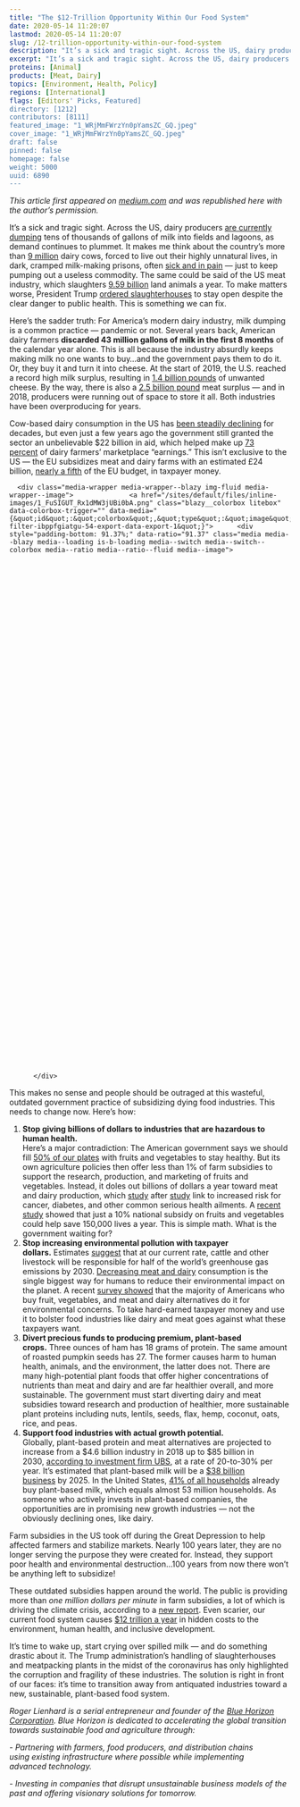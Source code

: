 ```yaml
---
title: "The $12-Trillion Opportunity Within Our Food System"
date: 2020-05-14 11:20:07
lastmod: 2020-05-14 11:20:07
slug: /12-trillion-opportunity-within-our-food-system
description: "It’s a sick and tragic sight. Across the US, dairy producers are currently dumping tens of thousands of gallons of milk into fields and lagoons, as demand continues to plummet. It makes me think about the country’s more than 9 million dairy cows, forced to live out their highly unnatural lives, in dark, cramped milk-making prisons, often sick and in pain — just to keep pumping out a useless commodity. The same could be said of the US meat industry, which slaughters 9.59 billion land animals a year. To make matters worse, President Trump ordered slaughterhouses to stay open despite the clear danger to public health. This is something we can fix."
excerpt: "It’s a sick and tragic sight. Across the US, dairy producers are currently dumping tens of thousands of gallons of milk into fields and lagoons, as demand continues to plummet. It makes me think about the country’s more than 9 million dairy cows, forced to live out their highly unnatural lives, in dark, cramped milk-making prisons, often sick and in pain — just to keep pumping out a useless commodity. The same could be said of the US meat industry, which slaughters 9.59 billion land animals a year. To make matters worse, President Trump ordered slaughterhouses to stay open despite the clear danger to public health. This is something we can fix."
proteins: [Animal]
products: [Meat, Dairy]
topics: [Environment, Health, Policy]
regions: [International]
flags: [Editors' Picks, Featured]
directory: [1212]
contributors: [8111]
featured_image: "1_WRjMmFWrzYn0pYamsZC_GQ.jpeg"
cover_image: "1_WRjMmFWrzYn0pYamsZC_GQ.jpeg"
draft: false
pinned: false
homepage: false
weight: 5000
uuid: 6890
---
```

<p><em>This article first appeared on <a href="https://medium.com/@rogerlienhard_20248/the-12-trillion-opportunity-within-our-food-system-e4d417f7c1f0">medium.com</a> and was republished here with the author’s permission.</em></p>

<p>It’s a sick and tragic sight. Across the US, dairy producers <a href="https://www.usatoday.com/story/money/2020/04/03/coronavirus-forces-dairy-farmers-dump-milk-wisconsin-covid-19/2939959001/">are currently dumping</a> tens of thousands of gallons of milk into fields and lagoons, as demand continues to plummet. It makes me think about the country’s more than <a href="https://www.statista.com/statistics/194934/number-of-milk-cows-in-the-us-since-1999/">9 million</a> dairy cows, forced to live out their highly unnatural lives, in dark, cramped milk-making prisons, often <a href="https://www.ciwf.com/farmed-animals/cows/dairy-cows/welfare-issues/">sick and in pain</a> — just to keep pumping out a useless commodity. The same could be said of the US meat industry, which slaughters <a href="https://www.ers.usda.gov/data-products/livestock-meat-domestic-data/livestock-meat-domestic-data/#Livestock%20and%20poultry%20slaughter">9.59 billion</a> land animals a year. To make matters worse, President Trump <a href="https://www.bbc.com/news/world-us-canada-52466502">ordered slaughterhouses</a> to stay open despite the clear danger to public health. This is something we can fix.</p>

<p>Here’s the sadder truth: For America’s modern dairy industry, milk dumping is a common practice — pandemic or not. Several years back, American dairy farmers <strong>discarded 43 million gallons of milk in the first 8 months</strong> of the calendar year alone. This is all because the industry absurdly keeps making milk no one wants to buy…and the government pays them to do it. Or, they buy it and turn it into cheese. At the start of 2019, the U.S. reached a record high milk surplus, resulting in <a href="https://www.npr.org/2019/01/09/683339929/nobody-is-moving-our-cheese-american-surplus-reaches-record-high">1.4 billion pounds</a> of unwanted cheese. By the way, there is also a <a href="https://www.vox.com/science-and-health/2018/7/24/17606958/meat-cheese-surplus-visualized">2.5 billion pound</a> meat surplus — and in 2018, producers were running out of space to store it all. Both industries have been overproducing for years.</p>

<p>Cow-based dairy consumption in the US has <a href="https://www.cnbc.com/2019/11/13/5-charts-that-show-how-milk-sales-have-changed.html">been steadily declining</a> for decades, but even just a few years ago the government still granted the sector an unbelievable $22 billion in aid, which helped make up <a href="https://www.realagriculture.com/2018/02/u-s-dairy-subsidies-equal-73-percent-of-producer-returns-says-new-report/">73 percent</a> of dairy farmers’ marketplace “earnings.” This isn’t exclusive to the US — the EU subsidizes meat and dairy farms with an estimated £24 billion, <a href="https://www.theguardian.com/environment/2019/feb/12/nearly-a-fifth-of-eu-budget-goes-on-livestock-farming-greenpeace">nearly a fifth</a> of the EU budget, in taxpayer money.</p>

<p>




      <div class="media-wrapper media-wrapper--blazy img-fluid media-wrapper--image">              <a href="/sites/default/files/inline-images/1_FuSIGUT_Rx1dMW3jUBi0bA.png" class="blazy__colorbox litebox" data-colorbox-trigger="" data-media="{&quot;id&quot;:&quot;colorbox&quot;,&quot;type&quot;:&quot;image&quot;,&quot;width&quot;:450,&quot;height&quot;:411,&quot;rel&quot;:&quot;blazy-filter-ibppfgiatgu-54-export-data-export-1&quot;}">      <div style="padding-bottom: 91.37%;" data-ratio="91.37" class="media media--blazy media--loading is-b-loading media--switch media--switch--colorbox media--ratio media--ratio--fluid media--image">
<img alt="subsidies pie chart" title="1_FuSIGUT_Rx1dMW3jUBi0bA.png" class="media__image media__element b-lazy img-fluid" data-entity-uuid="845c4a5c-85a8-4153-b2ef-ca878c95fb03" data-src="/sites/default/files/styles/1200x900_4_3/public/inline-images/1_FuSIGUT_Rx1dMW3jUBi0bA.png?itok=H5l3Tk-e" src="data:image/svg+xml;charset=utf-8,%3Csvg%20xmlns%3D'http%3A%2F%2Fwww.w3.org%2F2000%2Fsvg'%20viewBox%3D'0%200%20985%20900'%2F%3E" width="985" height="900" loading="lazy" typeof="foaf:Image" />
        <span class="media__icon media__icon--litebox"></span></div>
  </a>

                
          </div>  
  
</p>

<p data-selectable-paragraph="" id="bb1c">This makes no sense and people should be outraged at this wasteful, outdated government practice of subsidizing dying food industries. This needs to change now. Here’s how:</p>

<ol>
	<li data-selectable-paragraph="" id="3598"><strong>Stop giving billions of dollars to industries that are hazardous to human health.</strong><br />
	Here’s a major contradiction: The American government says we should fill <a href="http://www.choosemyplate.gov/MyPlate" rel="noopener nofollow" target="_blank">50% of our plates</a> with fruits and vegetables to stay healthy. But its own agriculture policies then offer less than 1% of farm subsidies to support the research, production, and marketing of fruits and vegetables. Instead, it doles out billions of dollars a year toward meat and dairy production, which <a href="https://www.theguardian.com/science/2014/mar/04/animal-protein-diets-smoking-meat-eggs-dairy" rel="noopener nofollow" target="_blank">study</a> after <a href="https://www.hsph.harvard.edu/nutritionsource/2016/10/25/dairy-fat-cardiovascular-disease-risk/" rel="noopener nofollow" target="_blank">study</a> link to increased risk for cancer, diabetes, and other common serious health ailments. A <a href="https://journals.plos.org/plosmedicine/article?id=10.1371/journal.pmed.1002311" rel="noopener nofollow" target="_blank">recent study</a> showed that just a 10% national subsidy on fruits and vegetables could help save 150,000 lives a year. This is simple math. What is the government waiting for?</li>
	<li data-selectable-paragraph="" id="9e77"><strong>Stop increasing environmental pollution with taxpayer dollars.</strong> Estimates <a href="https://www.tandfonline.com/doi/abs/10.1080/14693062.2018.1528965?journalCode=tcpo20" rel="noopener nofollow" target="_blank">suggest</a> that at our current rate, cattle and other livestock will be responsible for half of the world’s greenhouse gas emissions by 2030. <a href="https://www.theguardian.com/environment/2018/may/31/avoiding-meat-and-dairy-is-single-biggest-way-to-reduce-your-impact-on-earth" rel="noopener nofollow" target="_blank">Decreasing meat and dairy</a> consumption is the single biggest way for humans to reduce their environmental impact on the planet. A recent <a href="https://www.earthday.org/foodprintsreport/" rel="noopener nofollow" target="_blank">survey showed</a> that the majority of Americans who buy fruit, vegetables, and meat and dairy alternatives do it for environmental concerns. To take hard-earned taxpayer money and use it to bolster food industries like dairy and meat goes against what these taxpayers want.</li>
	<li data-selectable-paragraph="" id="40d4"><strong>Divert precious funds to producing premium, plant-based crops.</strong> Three ounces of ham has 18 grams of protein. The same amount of roasted pumpkin seeds has 27. The former causes harm to human health, animals, and the environment, the latter does not. There are many high-potential plant foods that offer higher concentrations of nutrients than meat and dairy and are far healthier overall, and more sustainable. The government must start diverting dairy and meat subsidies toward research and production of healthier, more sustainable plant proteins including nuts, lentils, seeds, flax, hemp, coconut, oats, rice, and peas.</li>
	<li data-selectable-paragraph="" id="7bee"><strong>Support food industries with actual growth potential.</strong><br />
	Globally, plant-based protein and meat alternatives are projected to increase from a $4.6 billion industry in 2018 up to $85 billion in 2030, <a href="https://www.fooddive.com/news/plant-based-meat-market-forecast-to-reach-85b-by-2030-report-says/559170/" rel="noopener nofollow" target="_blank">according to investment firm UBS</a>, at a rate of 20-to-30% per year. It’s estimated that plant-based milk will be a <a href="https://www.fooddive.com/news/plant-based-meat-market-forecast-to-reach-85b-by-2030-report-says/559170/" rel="noopener nofollow" target="_blank">$38 billion business</a> by 2025. In the United States, <a href="https://www.gfi.org/marketresearch" rel="noopener nofollow" target="_blank">41% of all households</a> already buy plant-based milk, which equals almost 53 million households. As someone who actively invests in plant-based companies, the opportunities are in promising new growth industries — not the obviously declining ones, like dairy.</li>
</ol>

<p data-selectable-paragraph="" id="6e8f">Farm subsidies in the US took off during the Great Depression to help affected farmers and stabilize markets. Nearly 100 years later, they are no longer serving the purpose they were created for. Instead, they support poor health and environmental destruction…100 years from now there won’t be anything left to subsidize!</p>

<p data-selectable-paragraph="" id="0086">These outdated subsidies happen around the world. The public is providing more than <em>one million dollars per minute</em> in farm subsidies, a lot of which is driving the climate crisis, according to a <a href="https://www.foodandlandusecoalition.org/global-report/" rel="noopener nofollow" target="_blank">new report</a>. Even scarier, our current food system causes <a href="https://www.nature.com/articles/d41586-019-03117-y" rel="noopener nofollow" target="_blank">$12 trillion a year</a> in hidden costs to the environment, human health, and inclusive development.</p>

<p data-selectable-paragraph="" id="e565">It’s time to wake up, start crying over spilled milk — and do something drastic about it. The Trump administration’s handling of slaughterhouses and meatpacking plants in the midst of the coronavirus has only highlighted the corruption and fragility of these industries. The solution is right in front of our faces: it’s time to transition away from antiquated industries toward a new, sustainable, plant-based food system.</p>

<p data-selectable-paragraph=""><em>Roger Lienhard is a serial entrepreneur and founder of the <a href="http://www.bluehorizon.com">Blue Horizon Corporation</a>. Blue Horizon is dedicated to accelerating the global transition towards sustainable food and agriculture through:</em></p>

<p data-selectable-paragraph=""><em>- Partnering with farmers, food producers, and distribution chains using existing infrastructure where possible while implementing advanced technology.</em></p>

<p data-selectable-paragraph=""><em>- Investing in companies that disrupt unsustainable business models of the past and offering visionary solutions for tomorrow.</em></p>
